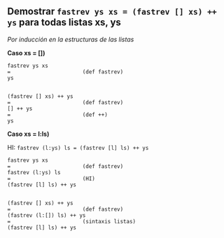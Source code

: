 ## Demostrar `fastrev ys xs = (fastrev [] xs) ++ ys` para todas listas xs, ys

_Por inducción en la estructuras de las listas_

**Caso xs = [])**
```
fastrev ys xs
=                       (def fastrev)
ys


(fastrev [] xs) ++ ys
=                       (def fastrev)
[] ++ ys
=                       (def ++)
ys
```

**Caso xs = l:ls)**

HI: `fastrev (l:ys) ls = (fastrev [l] ls) ++ ys`
```
fastrev ys xs
=                       (def fastrev)
fastrev (l:ys) ls
=                       (HI)
(fastrev [l] ls) ++ ys


(fastrev [] xs) ++ ys
=                       (def fastrev)
(fastrev (l:[]) ls) ++ ys
=                       (sintaxis listas)
(fastrev [l] ls) ++ ys
```
